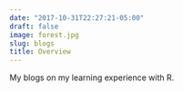 ```yaml
---
date: "2017-10-31T22:27:21-05:00"
draft: false
image: forest.jpg
slug: blogs
title: Overview
---
```


My blogs on my learning experience with R.